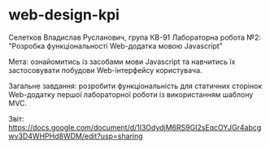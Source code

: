 # web-design-kpi

Селетков Владислав Русланович, група КВ-91 Лабораторна робота №2: "Розробка функціональності Web-додатка мовою Javascript"

Мета: ознайомитись із засобами мови Javascript та навчитись їх застосовувати побудови Web-інтерфейсу користувача.

Загальне завдання: розробити функціональність для статичних сторінок Web-додатку першої лабораторної роботи із використанням шаблону MVC.

Звіт: https://docs.google.com/document/d/1l3OdydjM6RS9GI2sEqcOYJGr4abcgwv3D4WHPHd8WDM/edit?usp=sharing

